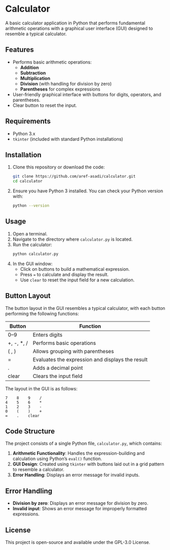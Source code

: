 # Calculator

A basic calculator application in Python that performs fundamental arithmetic operations with a graphical user interface (GUI) designed to resemble a typical calculator.

## Features
- Performs basic arithmetic operations:
  - **Addition**
  - **Subtraction**
  - **Multiplication**
  - **Division** (with handling for division by zero)
  - **Parentheses** for complex expressions
- User-friendly graphical interface with buttons for digits, operators, and parentheses.
- Clear button to reset the input.

## Requirements
- Python 3.x
- `tkinter` (included with standard Python installations)

## Installation

1. Clone this repository or download the code:
   ```bash
   git clone https://github.com/aref-asadi/calculator.git
   cd calculator
   ```

2. Ensure you have Python 3 installed. You can check your Python version with:
   ```bash
   python --version
   ```

## Usage

1. Open a terminal.
2. Navigate to the directory where `calculator.py` is located.
3. Run the calculator:
   ```bash
   python calculator.py
   ```
4. In the GUI window:
   - Click on buttons to build a mathematical expression.
   - Press `=` to calculate and display the result.
   - Use `clear` to reset the input field for a new calculation.

## Button Layout

The button layout in the GUI resembles a typical calculator, with each button performing the following functions:

| Button | Function               |
|--------|-------------------------|
| 0–9    | Enters digits          |
| +, -, *, / | Performs basic operations |
| ( , )  | Allows grouping with parentheses |
| =      | Evaluates the expression and displays the result |
| .      | Adds a decimal point    |
| clear  | Clears the input field |

The layout in the GUI is as follows:

```plaintext
7    8    9    /
4    5    6    *
1    2    3    -
0    (    )    +
=    .    clear
```

## Code Structure

The project consists of a single Python file, `calculator.py`, which contains:
1. **Arithmetic Functionality**: Handles the expression-building and calculation using Python’s `eval()` function.
2. **GUI Design**: Created using `tkinter` with buttons laid out in a grid pattern to resemble a calculator.
3. **Error Handling**: Displays an error message for invalid inputs.

## Error Handling

- **Division by zero**: Displays an error message for division by zero.
- **Invalid input**: Shows an error message for improperly formatted expressions.

## License
This project is open-source and available under the GPL-3.0 License.